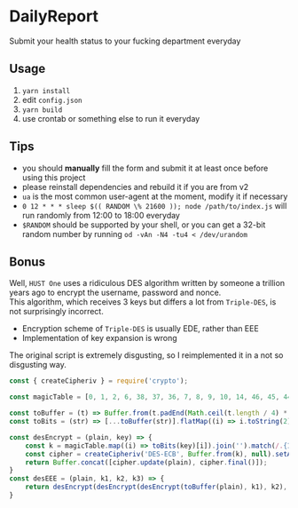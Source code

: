 # DailyReport

Submit your health status to your fucking department everyday

## Usage

1. `yarn install`
2. edit `config.json`
3. `yarn build`
4. use crontab or something else to run it everyday

## Tips

* you should **manually** fill the form and submit it at least once before using this project
* please reinstall dependencies and rebuild it if you are from v2
* `ua` is the most common user-agent at the moment, modify it if necessary
* `0 12 * * * sleep $(( RANDOM \% 21600 )); node /path/to/index.js` will run randomly from 12:00 to 18:00 everyday
* `$RANDOM` should be supported by your shell, or you can get a 32-bit random number by running `od -vAn -N4 -tu4 < /dev/urandom`

## Bonus

Well, `HUST One` uses a ridiculous DES algorithm written by someone a trillion years ago to encrypt the username, password and nonce.  
This algorithm, which receives 3 keys but differs a lot from `Triple-DES`, is not surprisingly incorrect.  
* Encryption scheme of `Triple-DES` is usually EDE, rather than EEE
* Implementation of key expansion is wrong

The original script is extremely disgusting, so I reimplemented it in a not so disgusting way.  

```js
const { createCipheriv } = require('crypto');

const magicTable = [0, 1, 2, 6, 38, 37, 36, 7, 8, 9, 10, 14, 46, 45, 44, 15, 16, 17, 18, 22, 54, 53, 52, 23, 24, 25, 26, 30, 62, 61, 60, 31, 32, 33, 34, 35, 5, 4, 3, 39, 40, 41, 42, 43, 13, 12, 11, 47, 48, 49, 50, 51, 21, 20, 19, 55, 56, 57, 58, 59, 29, 28, 27, 63];

const toBuffer = (t) => Buffer.from(t.padEnd(Math.ceil(t.length / 4) * 4, '\0'), 'utf16le').swap16();
const toBits = (str) => [...toBuffer(str)].flatMap((i) => i.toString(2).padStart(8, '0').split('').map(Number));

const desEncrypt = (plain, key) => {
    const k = magicTable.map((i) => toBits(key)[i]).join('').match(/.{1,8}/g).map(i => parseInt(i, 2));
    const cipher = createCipheriv('DES-ECB', Buffer.from(k), null).setAutoPadding(false);
    return Buffer.concat([cipher.update(plain), cipher.final()]);
}
const desEEE = (plain, k1, k2, k3) => {
    return desEncrypt(desEncrypt(desEncrypt(toBuffer(plain), k1), k2), k3).toString('hex').toUpperCase();
}
```
